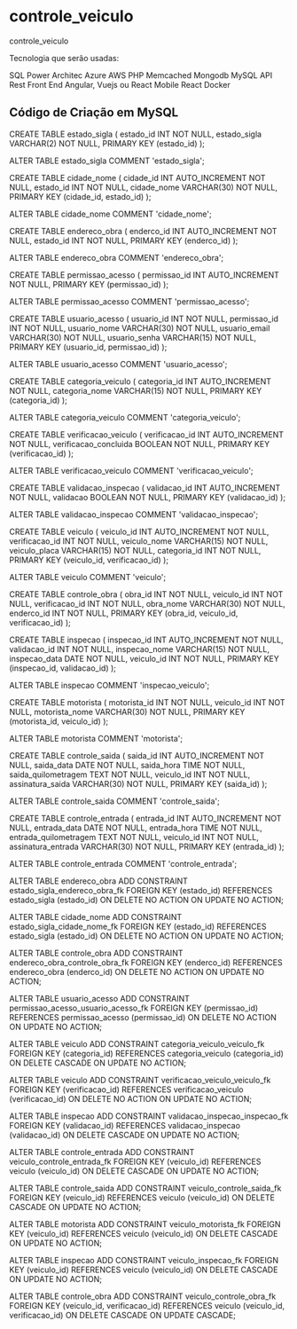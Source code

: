 # controle_veiculo
controle_veiculo

Tecnologia que serão usadas:

SQL Power Architec
Azure
AWS
PHP
Memcached
Mongodb
MySQL
API Rest
Front End Angular, Vuejs ou React
Mobile React
Docker

## Código de Criação em MySQL



CREATE TABLE estado_sigla (
                estado_id INT NOT NULL,
                estado_sigla VARCHAR(2) NOT NULL,
                PRIMARY KEY (estado_id)
);

ALTER TABLE estado_sigla COMMENT 'estado_sigla';


CREATE TABLE cidade_nome (
                cidade_id INT AUTO_INCREMENT NOT NULL,
                estado_id INT NOT NULL,
                cidade_nome VARCHAR(30) NOT NULL,
                PRIMARY KEY (cidade_id, estado_id)
);

ALTER TABLE cidade_nome COMMENT 'cidade_nome';


CREATE TABLE endereco_obra (
                enderco_id INT AUTO_INCREMENT NOT NULL,
                estado_id INT NOT NULL,
                PRIMARY KEY (enderco_id)
);

ALTER TABLE endereco_obra COMMENT 'endereco_obra';


CREATE TABLE permissao_acesso (
                permissao_id INT AUTO_INCREMENT NOT NULL,
                PRIMARY KEY (permissao_id)
);

ALTER TABLE permissao_acesso COMMENT 'permissao_acesso';


CREATE TABLE usuario_acesso (
                usuario_id INT NOT NULL,
                permissao_id INT NOT NULL,
                usuario_nome VARCHAR(30) NOT NULL,
                usuario_email VARCHAR(30) NOT NULL,
                usuario_senha VARCHAR(15) NOT NULL,
                PRIMARY KEY (usuario_id, permissao_id)
);

ALTER TABLE usuario_acesso COMMENT 'usuario_acesso';


CREATE TABLE categoria_veiculo (
                categoria_id INT AUTO_INCREMENT NOT NULL,
                categoria_nome VARCHAR(15) NOT NULL,
                PRIMARY KEY (categoria_id)
);

ALTER TABLE categoria_veiculo COMMENT 'categoria_veiculo';


CREATE TABLE verificacao_veiculo (
                verificacao_id INT AUTO_INCREMENT NOT NULL,
                verificacao_concluida BOOLEAN NOT NULL,
                PRIMARY KEY (verificacao_id)
);

ALTER TABLE verificacao_veiculo COMMENT 'verificacao_veiculo';


CREATE TABLE validacao_inspecao (
                validacao_id INT AUTO_INCREMENT NOT NULL,
                validacao BOOLEAN NOT NULL,
                PRIMARY KEY (validacao_id)
);

ALTER TABLE validacao_inspecao COMMENT 'validacao_inspecao';


CREATE TABLE veiculo (
                veiculo_id INT AUTO_INCREMENT NOT NULL,
                verificacao_id INT NOT NULL,
                veiculo_nome VARCHAR(15) NOT NULL,
                veiculo_placa VARCHAR(15) NOT NULL,
                categoria_id INT NOT NULL,
                PRIMARY KEY (veiculo_id, verificacao_id)
);

ALTER TABLE veiculo COMMENT 'veiculo';


CREATE TABLE controle_obra (
                obra_id INT NOT NULL,
                veiculo_id INT NOT NULL,
                verificacao_id INT NOT NULL,
                obra_nome VARCHAR(30) NOT NULL,
                enderco_id INT NOT NULL,
                PRIMARY KEY (obra_id, veiculo_id, verificacao_id)
);


CREATE TABLE inspecao (
                inspecao_id INT AUTO_INCREMENT NOT NULL,
                validacao_id INT NOT NULL,
                inspecao_nome VARCHAR(15) NOT NULL,
                inspecao_data DATE NOT NULL,
                veiculo_id INT NOT NULL,
                PRIMARY KEY (inspecao_id, validacao_id)
);

ALTER TABLE inspecao COMMENT 'inspecao_veiculo';


CREATE TABLE motorista (
                motorista_id INT NOT NULL,
                veiculo_id INT NOT NULL,
                motorista_nome VARCHAR(30) NOT NULL,
                PRIMARY KEY (motorista_id, veiculo_id)
);

ALTER TABLE motorista COMMENT 'motorista';


CREATE TABLE controle_saida (
                saida_id INT AUTO_INCREMENT NOT NULL,
                saida_data DATE NOT NULL,
                saida_hora TIME NOT NULL,
                saida_quilometragem TEXT NOT NULL,
                veiculo_id INT NOT NULL,
                assinatura_saida VARCHAR(30) NOT NULL,
                PRIMARY KEY (saida_id)
);

ALTER TABLE controle_saida COMMENT 'controle_saida';


CREATE TABLE controle_entrada (
                entrada_id INT AUTO_INCREMENT NOT NULL,
                entrada_data DATE NOT NULL,
                entrada_hora TIME NOT NULL,
                entrada_quilometragem TEXT NOT NULL,
                veiculo_id INT NOT NULL,
                assinatura_entrada VARCHAR(30) NOT NULL,
                PRIMARY KEY (entrada_id)
);

ALTER TABLE controle_entrada COMMENT 'controle_entrada';


ALTER TABLE endereco_obra ADD CONSTRAINT estado_sigla_endereco_obra_fk
FOREIGN KEY (estado_id)
REFERENCES estado_sigla (estado_id)
ON DELETE NO ACTION
ON UPDATE NO ACTION;

ALTER TABLE cidade_nome ADD CONSTRAINT estado_sigla_cidade_nome_fk
FOREIGN KEY (estado_id)
REFERENCES estado_sigla (estado_id)
ON DELETE NO ACTION
ON UPDATE NO ACTION;

ALTER TABLE controle_obra ADD CONSTRAINT endereco_obra_controle_obra_fk
FOREIGN KEY (enderco_id)
REFERENCES endereco_obra (enderco_id)
ON DELETE NO ACTION
ON UPDATE NO ACTION;

ALTER TABLE usuario_acesso ADD CONSTRAINT permissao_acesso_usuario_acesso_fk
FOREIGN KEY (permissao_id)
REFERENCES permissao_acesso (permissao_id)
ON DELETE NO ACTION
ON UPDATE NO ACTION;

ALTER TABLE veiculo ADD CONSTRAINT categoria_veiculo_veiculo_fk
FOREIGN KEY (categoria_id)
REFERENCES categoria_veiculo (categoria_id)
ON DELETE CASCADE
ON UPDATE NO ACTION;

ALTER TABLE veiculo ADD CONSTRAINT verificacao_veiculo_veiculo_fk
FOREIGN KEY (verificacao_id)
REFERENCES verificacao_veiculo (verificacao_id)
ON DELETE NO ACTION
ON UPDATE NO ACTION;

ALTER TABLE inspecao ADD CONSTRAINT validacao_inspecao_inspecao_fk
FOREIGN KEY (validacao_id)
REFERENCES validacao_inspecao (validacao_id)
ON DELETE CASCADE
ON UPDATE NO ACTION;

ALTER TABLE controle_entrada ADD CONSTRAINT veiculo_controle_entrada_fk
FOREIGN KEY (veiculo_id)
REFERENCES veiculo (veiculo_id)
ON DELETE CASCADE
ON UPDATE NO ACTION;

ALTER TABLE controle_saida ADD CONSTRAINT veiculo_controle_saida_fk
FOREIGN KEY (veiculo_id)
REFERENCES veiculo (veiculo_id)
ON DELETE CASCADE
ON UPDATE NO ACTION;

ALTER TABLE motorista ADD CONSTRAINT veiculo_motorista_fk
FOREIGN KEY (veiculo_id)
REFERENCES veiculo (veiculo_id)
ON DELETE CASCADE
ON UPDATE NO ACTION;

ALTER TABLE inspecao ADD CONSTRAINT veiculo_inspecao_fk
FOREIGN KEY (veiculo_id)
REFERENCES veiculo (veiculo_id)
ON DELETE CASCADE
ON UPDATE NO ACTION;

ALTER TABLE controle_obra ADD CONSTRAINT veiculo_controle_obra_fk
FOREIGN KEY (veiculo_id, verificacao_id)
REFERENCES veiculo (veiculo_id, verificacao_id)
ON DELETE CASCADE
ON UPDATE CASCADE;


## 
